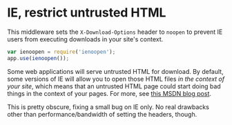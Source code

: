 # IE, restrict untrusted HTML

This middleware sets the `X-Download-Options` header to `noopen` to prevent IE users from executing downloads in your site's context.

```javascript
var ienoopen = require('ienoopen');
app.use(ienoopen());
```

Some web applications will serve untrusted HTML for download. By default, some versions of IE will allow you to open those HTML files *in the context of your site*, which means that an untrusted HTML page could start doing bad things in the context of your pages. For more, see [this MSDN blog post](http://blogs.msdn.com/b/ie/archive/2008/07/02/ie8-security-part-v-comprehensive-protection.aspx).

This is pretty obscure, fixing a small bug on IE only. No real drawbacks other than performance/bandwidth of setting the headers, though.
